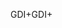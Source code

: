 <span data-ttu-id="6a209-101">GDI+</span><span class="sxs-lookup"><span data-stu-id="6a209-101">GDI+</span></span>